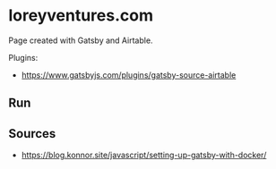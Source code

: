 # loreyventures.com
Page created with Gatsby and Airtable.

Plugins:
- https://www.gatsbyjs.com/plugins/gatsby-source-airtable
## Run

## Sources
- https://blog.konnor.site/javascript/setting-up-gatsby-with-docker/